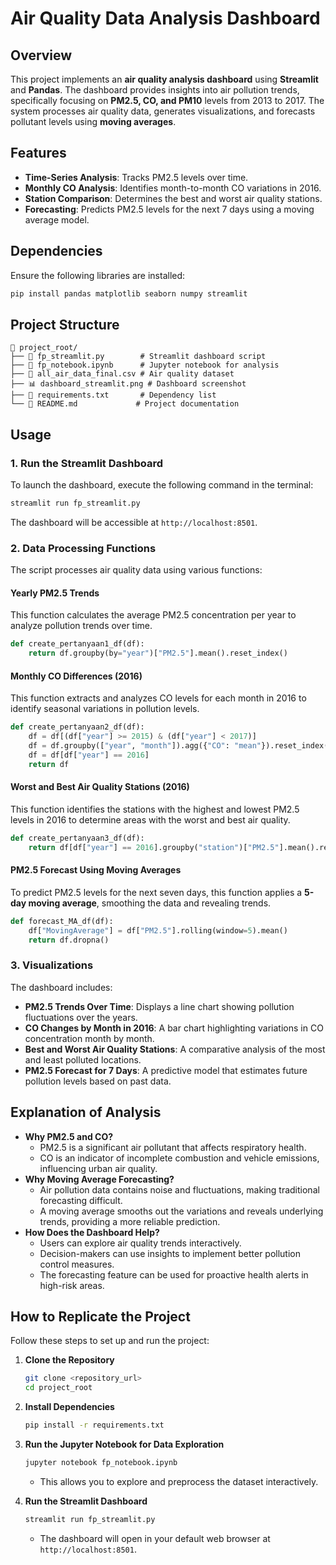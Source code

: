 # Air Quality Data Analysis Dashboard

## Overview
This project implements an **air quality analysis dashboard** using **Streamlit** and **Pandas**. The dashboard provides insights into air pollution trends, specifically focusing on **PM2.5, CO, and PM10** levels from 2013 to 2017. The system processes air quality data, generates visualizations, and forecasts pollutant levels using **moving averages**.

## Features
- **Time-Series Analysis**: Tracks PM2.5 levels over time.
- **Monthly CO Analysis**: Identifies month-to-month CO variations in 2016.
- **Station Comparison**: Determines the best and worst air quality stations.
- **Forecasting**: Predicts PM2.5 levels for the next 7 days using a moving average model.

## Dependencies
Ensure the following libraries are installed:
```bash
pip install pandas matplotlib seaborn numpy streamlit
```

## Project Structure
```
📂 project_root/
├── 📜 fp_streamlit.py        # Streamlit dashboard script
├── 📜 fp_notebook.ipynb      # Jupyter notebook for analysis
├── 📄 all_air_data_final.csv # Air quality dataset
├── 📊 dashboard_streamlit.png # Dashboard screenshot
├── 📄 requirements.txt       # Dependency list
└── 📝 README.md             # Project documentation
```

## Usage
### 1. Run the Streamlit Dashboard
To launch the dashboard, execute the following command in the terminal:
```bash
streamlit run fp_streamlit.py
```
The dashboard will be accessible at `http://localhost:8501`.

### 2. Data Processing Functions
The script processes air quality data using various functions:

#### **Yearly PM2.5 Trends**
This function calculates the average PM2.5 concentration per year to analyze pollution trends over time.
```python
def create_pertanyaan1_df(df):
    return df.groupby(by="year")["PM2.5"].mean().reset_index()
```

#### **Monthly CO Differences (2016)**
This function extracts and analyzes CO levels for each month in 2016 to identify seasonal variations in pollution levels.
```python
def create_pertanyaan2_df(df):
    df = df[(df["year"] >= 2015) & (df["year"] < 2017)]
    df = df.groupby(["year", "month"]).agg({"CO": "mean"}).reset_index()
    df = df[df["year"] == 2016]
    return df
```

#### **Worst and Best Air Quality Stations (2016)**
This function identifies the stations with the highest and lowest PM2.5 levels in 2016 to determine areas with the worst and best air quality.
```python
def create_pertanyaan3_df(df):
    return df[df["year"] == 2016].groupby("station")["PM2.5"].mean().reset_index()
```

#### **PM2.5 Forecast Using Moving Averages**
To predict PM2.5 levels for the next seven days, this function applies a **5-day moving average**, smoothing the data and revealing trends.
```python
def forecast_MA_df(df):
    df["MovingAverage"] = df["PM2.5"].rolling(window=5).mean()
    return df.dropna()
```

### 3. Visualizations
The dashboard includes:
- **PM2.5 Trends Over Time**: Displays a line chart showing pollution fluctuations over the years.
- **CO Changes by Month in 2016**: A bar chart highlighting variations in CO concentration month by month.
- **Best and Worst Air Quality Stations**: A comparative analysis of the most and least polluted locations.
- **PM2.5 Forecast for 7 Days**: A predictive model that estimates future pollution levels based on past data.

## Explanation of Analysis
- **Why PM2.5 and CO?**
  - PM2.5 is a significant air pollutant that affects respiratory health.
  - CO is an indicator of incomplete combustion and vehicle emissions, influencing urban air quality.
- **Why Moving Average Forecasting?**
  - Air pollution data contains noise and fluctuations, making traditional forecasting difficult.
  - A moving average smooths out the variations and reveals underlying trends, providing a more reliable prediction.
- **How Does the Dashboard Help?**
  - Users can explore air quality trends interactively.
  - Decision-makers can use insights to implement better pollution control measures.
  - The forecasting feature can be used for proactive health alerts in high-risk areas.

## How to Replicate the Project
Follow these steps to set up and run the project:
1. **Clone the Repository**
   ```bash
   git clone <repository_url>
   cd project_root
   ```
2. **Install Dependencies**
   ```bash
   pip install -r requirements.txt
   ```
3. **Run the Jupyter Notebook for Data Exploration**
   ```bash
   jupyter notebook fp_notebook.ipynb
   ```
   - This allows you to explore and preprocess the dataset interactively.
     
4. **Run the Streamlit Dashboard**
   ```bash
   streamlit run fp_streamlit.py
   ```
   - The dashboard will open in your default web browser at `http://localhost:8501`.
